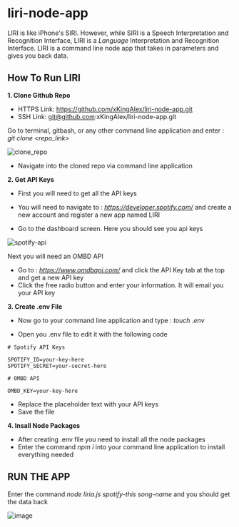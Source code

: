 # liri-node-app
LIRI is like iPhone's SIRI. However, while SIRI is a Speech Interpretation and Recognition Interface, LIRI is a _Language_ Interpretation and Recognition Interface. LIRI is a command line node app that takes in parameters and gives you back data.

How To Run LIRI
---------------
**1. Clone Github Repo**
- HTTPS Link: https://github.com/xKingAlex/liri-node-app.git
- SSH Link: git@github.com:xKingAlex/liri-node-app.git

Go to terminal, gitbash, or any other command line application and enter : *git clone <repo_link>*

![clone_repo](https://user-images.githubusercontent.com/41297819/68448284-a144de00-01a8-11ea-9a7c-44437e388a05.gif)

- Navigate into the cloned repo via command line application

**2. Get API Keys**

- First you will need to get all the API keys

- You will need to navigate to : *https://developer.spotify.com/* and create a new account and register a new app named LIRI
- Go to the dashboard screen. Here you should see you api keys

![spotify-api](https://user-images.githubusercontent.com/41297819/68448984-01d51a80-01ab-11ea-8170-794905d19dee.png)

Next you will need an OMBD API

- Go to : *https://www.omdbapi.com/* and click the API Key tab at the top and get a new API key
- Click the free radio button and enter your information. It will email you your API key

**3. Create .env File**

- Now go to your command line application and type : *touch .env*

- Open you .env file to edit it with the following code

```
# Spotify API Keys

SPOTIFY_ID=your-key-here
SPOTIFY_SECRET=your-secret-here

# OMBD API

OMBD_KEY=your-key-here
```

- Replace the placeholder text with your API keys
- Save the file

**4. Insall Node Packages**
- After creating .env file you need to install all the node packages
- Enter the command *npm i* into your command line application to install everything needed

RUN THE APP
-----------

Enter the command *node liria.js spotify-this song-name* and you should get the data back

![image](https://user-images.githubusercontent.com/41297819/68450510-ef5ddf80-01b0-11ea-84ba-a874f195f4ca.png)

